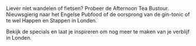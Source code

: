 Liever niet wandelen of fietsen? 
Probeer de Afternoon Tea Bustour. Nieuwsgierig naar het Engelse Pubfood of de 
oorsprong van de gin-tonic of te wel Happen en Stappen in Londen.

Bekijk de specials en laat je inspireren om nog meer te maken van je verblijf in Londen.